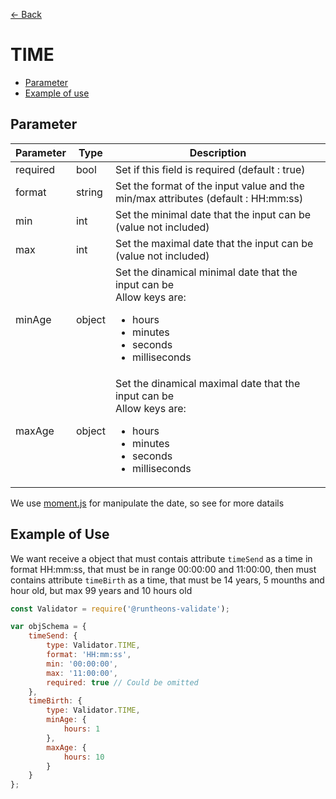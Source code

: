 [<- Back](https://github.com/iamousseni/runtheons-validate#type)

# TIME

- [Parameter](https://github.com/iamousseni/runtheons-validate/tree/blob/master/doc/time.md#parameter)
- [Example of use](https://github.com/iamousseni/runtheons-validate/tree/blob/master/doc/time.md#example-of-use)

## Parameter

| Parameter | Type   | Description                                                                                                                                           |
| --------- | ------ | ----------------------------------------------------------------------------------------------------------------------------------------------------- |
| required  | bool   | Set if this field is required (default : true)                                                                                                        |
| format    | string | Set the format of the input value and the min/max attributes (default : HH:mm:ss)                                                                     |
| min       | int    | Set the minimal date that the input can be (value not included)                                                                                       |
| max       | int    | Set the maximal date that the input can be (value not included)                                                                                       |
| minAge    | object | Set the dinamical minimal date that the input can be <br>Allow keys are: <ul><li>hours</li><li>minutes</li><li>seconds</li><li>milliseconds</li></ul> |
| maxAge    | object | Set the dinamical maximal date that the input can be <br>Allow keys are: <ul><li>hours</li><li>minutes</li><li>seconds</li><li>milliseconds</li></ul> |

We use [moment.js](https://momentjs.com/docs/#/manipulating/ 'moment.js') for manipulate the date, so see for more datails

## Example of Use

We want receive a object that must contais attribute `timeSend` as a time in format HH:mm:ss, that must be in range 00:00:00 and 11:00:00, then must contains attribute `timeBirth` as a time, that must be 14 years, 5 mounths and hour old, but max 99 years and 10 hours old

```javascript
const Validator = require('@runtheons-validate');

var objSchema = {
	timeSend: {
		type: Validator.TIME,
		format: 'HH:mm:ss',
		min: '00:00:00',
		max: '11:00:00',
		required: true // Could be omitted
	},
	timeBirth: {
		type: Validator.TIME,
		minAge: {
			hours: 1
		},
		maxAge: {
			hours: 10
		}
	}
};
```
